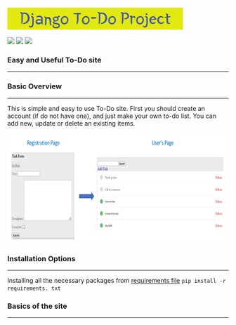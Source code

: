 ![](https://github.com/Kate-Pol/Django---To_Do_Project/blob/main/png%20files/banner.png)

![](https://img.shields.io/github/contributors/Kate-Pol/Django---To_Do_Project?logo=GitHub) ![](https://img.shields.io/github/languages/top/Kate-Pol/Django---To_Do_Project?logo=GitHub) ![](https://img.shields.io/github/languages/count/Kate-Pol/Django---To_Do_Project?logo=GitHub)

### Easy and Useful To-Do site
---
### Basic Overview
---
This is simple and easy to use To-Do site. First you should create an account (if do not have one), and just make your own to-do list. You can add new, update or delete an existing items. 

<img src="https://github.com/Kate-Pol/Django---To_Do_Project/blob/main/png%20files/site%20view.PNG" width="850" height="250">

### Installation Options
---
Installing all the necessary packages from [requirements file](https://github.com/Kate-Pol/Django---To_Do_Project/blob/main/requirements.txt)
`pip install -r requirements. txt `

### Basics of the site 
---

